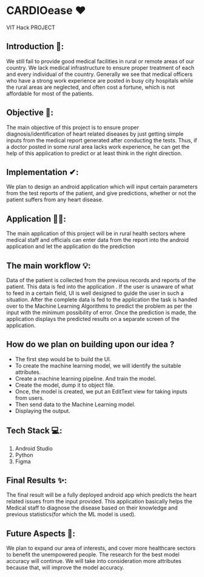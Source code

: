 # CARDIOease ❤
VIT Hack PROJECT

## Introduction 🎈:
We still fail to provide good medical facilities in rural or remote areas of our country. We lack medical infrastructure to ensure proper treatment of each and every individual of the country. Generally we see that medical officers who have a strong work experience are posted in busy city hospitals while the rural areas are neglected, and often cost a fortune, which is not affordable for most of the patients.

## Objective 🎯:
The main objective of this project is to ensure proper diagnosis/identification of heart related diseases by just getting simple inputs from the medical report generated after conducting the tests. Thus, if a doctor posted in some rural area lacks work experience, he can get the help of this application to predict or at least think in the right direction.

## Implementation ✔:
We plan to design an android application which will input certain parameters from the test reports of the patient, and give predictions, whether or not the patient suffers from any heart disease.

## Application 👩‍💻:
The main application of this project will be in rural health sectors where medical staff and officials can enter data from the report into the android application and let the application do the prediction

## The main workflow 💡:
Data of the patient is collected from the previous records and reports of the patient.
This data is fed into the application .
If the user is unaware of what to feed in a certain field, UI is well designed to guide the user in such a situation.
After the complete data is fed to the application the task is handed over to the Machine Learning Algorithms to predict the problem as per the input with the minimum possibility of error.
Once the prediction is made, the application displays the predicted results on a separate screen of the application.

## How do we plan on building upon our idea ? 
- The first step would be to build the UI.
- To create the machine learning model, we will identify the suitable attributes.
- Create a machine learning pipeline. And train the model.
- Create the model, dump it to object file.
- Once, the model is created, we put an EditText view for taking inputs from users.
- Then send data to the Machine Learning model.
- Displaying the output.

## Tech Stack 💻: 
1. Android Studio
2. Python
3. Figma

## Final Results ✨:
The final result will be a fully deployed android app which predicts the heart related issues from the input provided. This application basically helps the Medical staff to diagnose the disease based on their knowledge and previous statistics(for which the ML model is used).

## Future Aspects 🤖:
We plan to expand our area of interests, and cover more healthcare sectors to benefit the unempowered people.
The research for the best model accuracy will continue.
We will take into consideration more attributes because that, will improve the model accuracy.
